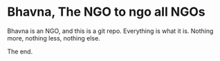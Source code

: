 Bhavna, The NGO to ngo all NGOs
===============================

Bhavna is an NGO, and this is a git repo. Everything is what it is. Nothing more, nothing less, nothing else.

The end.
